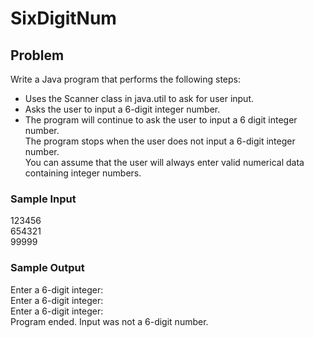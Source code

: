 # SixDigitNum

## Problem

Write a Java program that performs the following steps:  <br>
- Uses the Scanner class in java.util to ask for user input. <br>
- Asks the user to input a 6-digit integer number. <br>
- The program will continue to ask the user to input a 6
digit integer number. <br>
The program stops when the user does not input a 6-digit 
integer number.  <br>
You can assume that the user will always enter valid numerical 
data containing integer numbers.  <br>

### Sample Input

123456 <br>
654321 <br>
99999 <br>

### Sample Output

Enter a 6-digit integer: <br>
Enter a 6-digit integer: <br>
Enter a 6-digit integer: <br>
Program ended. Input was not a 6-digit number. <br>
